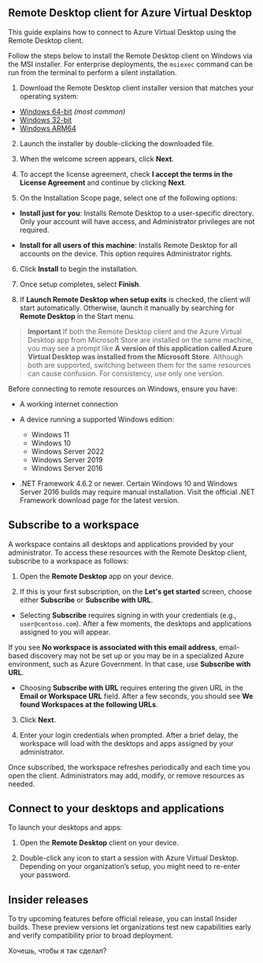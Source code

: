 ## Remote Desktop client for Azure Virtual Desktop

This guide explains how to connect to Azure Virtual Desktop using the Remote Desktop client.

Follow the steps below to install the Remote Desktop client on Windows via the MSI installer. For enterprise deployments, the `msiexec` command can be run from the terminal to perform a silent installation.

1. Download the Remote Desktop client installer version that matches your operating system:

* [Windows 64-bit](*)  *(most common)*
* [Windows 32-bit](*)
* [Windows ARM64](*)

2. Launch the installer by double-clicking the downloaded file.

3. When the welcome screen appears, click **Next**.

4. To accept the license agreement, check **I accept the terms in the License Agreement** and continue by clicking **Next**.

5. On the Installation Scope page, select one of the following options:

* **Install just for you**: Installs Remote Desktop to a user-specific directory. Only your account will have access, and Administrator privileges are not required.

* **Install for all users of this machine**: Installs Remote Desktop for all accounts on the device. This option requires Administrator rights.

6. Click **Install** to begin the installation.

7. Once setup completes, select **Finish**.

8. If **Launch Remote Desktop when setup exits** is checked, the client will start automatically. Otherwise, launch it manually by searching for **Remote Desktop** in the Start menu.

> **Important**
> If both the Remote Desktop client and the Azure Virtual Desktop app from Microsoft Store are installed on the same machine, you may see a prompt like **A version of this application called Azure Virtual Desktop was installed from the Microsoft Store**. Although both are supported, switching between them for the same resources can cause confusion. For consistency, use only one version.

Before connecting to remote resources on Windows, ensure you have:

* A working internet connection

* A device running a supported Windows edition:

  * Windows 11
  * Windows 10
  * Windows Server 2022
  * Windows Server 2019
  * Windows Server 2016

* .NET Framework 4.6.2 or newer. Certain Windows 10 and Windows Server 2016 builds may require manual installation. Visit the official .NET Framework download page for the latest version.

## Subscribe to a workspace

A workspace contains all desktops and applications provided by your administrator. To access these resources with the Remote Desktop client, subscribe to a workspace as follows:

1. Open the **Remote Desktop** app on your device.

2. If this is your first subscription, on the **Let's get started** screen, choose either **Subscribe** or **Subscribe with URL**.

* Selecting **Subscribe** requires signing in with your credentials (e.g., `user@contoso.com`). After a few moments, the desktops and applications assigned to you will appear.

If you see **No workspace is associated with this email address**, email-based discovery may not be set up or you may be in a specialized Azure environment, such as Azure Government. In that case, use **Subscribe with URL**.

* Choosing **Subscribe with URL** requires entering the given URL in the **Email or Workspace URL** field. After a few seconds, you should see **We found Workspaces at the following URLs**.

3. Click **Next**.

4. Enter your login credentials when prompted. After a brief delay, the workspace will load with the desktops and apps assigned by your administrator.

Once subscribed, the workspace refreshes periodically and each time you open the client. Administrators may add, modify, or remove resources as needed.

## Connect to your desktops and applications

To launch your desktops and apps:

1. Open the **Remote Desktop** client on your device.

2. Double-click any icon to start a session with Azure Virtual Desktop. Depending on your organization’s setup, you might need to re-enter your password.

## Insider releases

To try upcoming features before official release, you can install Insider builds. These preview versions let organizations test new capabilities early and verify compatibility prior to broad deployment.

Хочешь, чтобы я так сделал?
